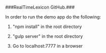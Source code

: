 ###RealTimeLexicon GitHub.###

In order to run the demo app do the following:

1. "npm install" in the root directory

2. "gulp server" in the root directory

3. Go to localhost:7777 in a browser
